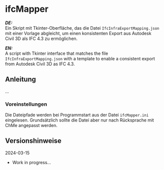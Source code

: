 # ifcMapper

***DE:***  
Ein Skript mit Tkinter-Oberfläche, das die Datei `IfcInfraExportMapping.json` mit einer Vorlage abgleicht, um einen konsistenten Export aus Autodesk Civil 3D als IFC 4.3 zu ermöglichen.

***EN:***  
A script with Tkinter interface that matches the file `IfcInfraExportMapping.json` with a template to enable a consistent export from Autodesk Civil 3D as IFC 4.3.

## Anleitung

…

### Voreinstellungen

Die Dateipfade werden bei Programmstart aus der Datei `ifcMapper.ini` eingelesen. Grundsätzlich sollte die Datei aber nur nach Rücksprache mit ChMe angepasst werden.

## Versionshinweise

2024-03-15
- Work in progress…
